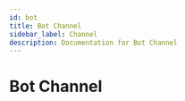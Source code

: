 ```yaml
---
id: bot
title: Bot Channel
sidebar_label: Channel
description: Documentation for Bot Channel
---
```


# Bot Channel

